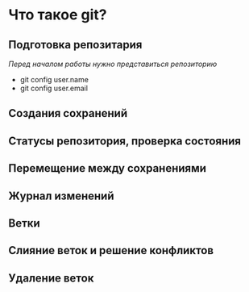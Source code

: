 # Что такое git?
## Подготовка репозитария 
*Перед началом работы нужно представиться репозиторию*
* git config user.name
* git config user.email

## Создания сохранений 
## Статусы репозитория, проверка состояния
## Перемещение между сохранениями
## Журнал изменений 
## Ветки
## Слияние веток и решение конфликтов
## Удаление веток

